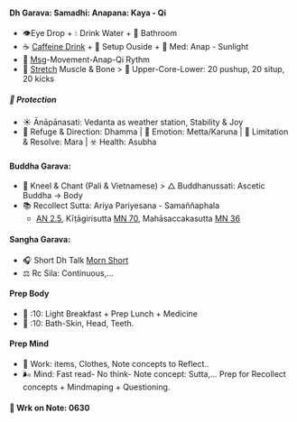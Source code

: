 #### Dh Garava: Samadhi: Anapana: Kaya - Qi
- 👁️Eye Drop + 💧 Drink Water + 🚽 Bathroom
- ☕ [Caffeine Drink](https://github.com/ThanhNguyen24590/Body/blob/main/Food/Drink-Supplement.md) + 🌄 Setup Ouside + 🔅 Med: Anap - Sunlight
- 💫 [Msg](https://github.com/ThanhNguyen24590/Body/blob/main/Exc/lstMsg.md)-Movement-Anap-Qi Rythm
- 🤸 [Stretch](https://github.com/ThanhNguyen24590/Body/blob/main/Exc/R_DexL.md) Muscle & Bone > 💪 Upper-Core-Lower: 20 pushup, 20 situp, 20 kicks
##### 🔵 Protection
- ☀️ Ānāpānasati: Vedanta as weather station, Stability & Joy
- 🙏 Refuge & Direction: Dhamma | 🌌 Emotion: Metta/Karuna | 🍖 Limitation & Resolve: Mara | ☣️ Health: Asubha
#### Buddha Garava:
- 🎼 Kneel & Chant (Pali & Vietnamese) > △ Buddhanussati: Ascetic Buddha -> Body
- 📚 Recollect Sutta: Ariya Pariyesana - Samaññaphala
  - [AN 2.5](https://suttacentral.net/an2.5/en/sujato?lang=en), Kīṭāgirisutta [MN 70](https://suttacentral.net/mn70/en/sujato?lang=en), Mahāsaccakasutta [MN 36](https://suttacentral.net/mn36/en/sujato)
#### Sangha Garava:
- 🎧 Short Dh Talk [Morn Short](https://www.dhammatalks.org/audio/morning/)
- ⚖️ Rc Sila: Continuous,...

#### Prep Body
- 🍵 :10: Light Breakfast + Prep Lunch + Medicine
- 🚿 :10: Bath-Skin, Head, Teeth.
#### Prep Mind
- 🐜 Work: items, Clothes, Note concepts to Reflect..
- 🌬 Mind: Fast read- No think- Note concept: Sutta,... Prep for Recollect concepts + Mindmaping + Questioning.

#### 🚌 Wrk on Note: 0630


